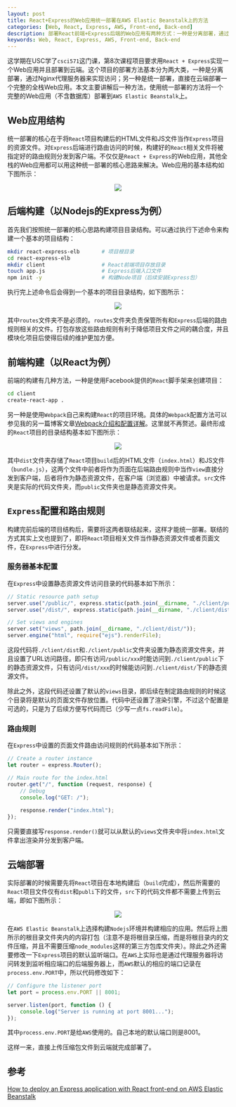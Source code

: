 ```yaml
---
layout: post
title: React+Express的Web应用统一部署在AWS Elastic Beanstalk上的方法
categories: [Web, React, Express, AWS, Front-end, Back-end]
description: 部署React前端+Express后端的Web应用有两种方式：一种是分离部署，通过Nginx代理服务器来实现访问；另一种是统一部署，直接在云端部署一个完整的全栈Web应用。本文主要讲解统一部署的方法和步骤。
keywords: Web, React, Express, AWS, Front-end, Back-end
---
```


这学期在USC学了`csci571`这门课，第8次课程项目要求用`React + Express`实现一个Web应用并且部署到云端。这个项目的部署方法基本分为两大类，一种是分离部署，通过Nginx代理服务器来实现访问；另一种是统一部署，直接在云端部署一个完整的全栈Web应用。本文主要讲解后一种方法，使用统一部署的方法将一个完整的Web应用（不含数据库）部署到`AWS Elastic Beanstalk`上。

## Web应用结构

统一部署的核心在于将`React`项目构建后的HTML文件和JS文件当作`Express`项目的资源文件。对`Express`后端进行路由访问的时候，构建好的`React`相关文件将被指定好的路由规则分发到客户端。不仅仅是`React + Express`的Web应用，其他全栈的Web应用都可以用这种统一部署的核心思路来解决。Web应用的基本结构如下图所示：

<div style="text-align: center;">
    <img src="https://github.com/SinestroEdmonce/SinestroEdmonce.github.io/raw/master/images/posts/react_express_project_structure.jpg">
</div>

## 后端构建（以Nodejs的Express为例）

首先我们按照统一部署的核心思路构建项目目录结构。可以通过执行下述命令来构建一个基本的项目结构：

```bash
mkdir react-express-elb       # 项目根目录
cd react-express-elb
mkdir client                  # React前端项目存放目录
touch app.js                  # Express后端入口文件
npm init -y                   # 构建Node项目（后续安装Express包）
```

执行完上述命令后会得到一个基本的项目目录结构，如下图所示：

<div style="text-align: center;">
    <img src="https://github.com/SinestroEdmonce/SinestroEdmonce.github.io/raw/master/images/posts/express_backend_setup.jpg">
</div>

其中`routes`文件夹不是必须的。`routes`文件夹负责保管所有和`Express`后端的路由规则相关的文件。打包存放这些路由规则有利于降低项目文件之间的耦合度，并且模块化项目后使得后续的维护更加方便。

## 前端构建（以React为例）

前端的构建有几种方法，一种是使用Facebook提供的`React`脚手架来创建项目：

```bash
cd client
create-react-app .
```

另一种是使用`Webpack`自己来构建`React`的项目环境。具体的`Webpack`配置方法可以参见我的另一篇博客文章[Webpack介绍和配置详解](https://sinestroedmonce.github.io/2020/05/16/webpack-intro/)。这里就不再赘述。最终形成的`React`项目的目录结构基本如下图所示：

<div style="text-align: center;">
    <img src="https://github.com/SinestroEdmonce/SinestroEdmonce.github.io/raw/master/images/posts/react_frontend_setup.jpg">
</div>

其中`dist`文件夹存储了`React`项目`build`后的HTML文件（`index.html`）和JS文件（`bundle.js`），这两个文件中前者将作为页面在后端路由规则中当作`view`直接分发到客户端，后者将作为静态资源文件，在客户端（浏览器）中被请求。`src`文件夹是实际的代码文件夹，而`public`文件夹也是静态资源文件夹。

## `Express`配置和路由规则

构建完前后端的项目结构后，需要将这两者联结起来，这样才能统一部署。联结的方式其实上文也提到了，即将`React`项目相关文件当作静态资源文件或者页面文件，在`Express`中进行分发。

### 服务器基本配置

在`Express`中设置静态资源文件访问目录的代码基本如下所示：

```javascript
// Static resource path setup
server.use("/public/", express.static(path.join(__dirname, "./client/public/")));
server.use("/dist/", express.static(path.join(__dirname, "./client/dist/")));

// Set views and engines
server.set("views", path.join(__dirname, "./client/dist/"));
server.engine("html", require("ejs").renderFile);
```

这段代码将`./client/dist`和`./client/public`文件夹设置为静态资源文件夹，并且设置了URL访问路径，即只有访问`/public/xxx`时能访问到`./client/public`下的静态资源文件，只有访问`/dist/xxx`的时候能访问到`./client/dist/`下的静态资源文件。

除此之外，这段代码还设置了默认的`views`目录，即后续在制定路由规则的时候这个目录将是默认的页面文件存放位置。代码中还设置了渲染引擎，不过这个配置是可选的，只是为了后续方便写代码而已（少写一点`fs.readFile`）。

### 路由规则

在`Express`中设置的页面文件路由访问规则的代码基本如下所示：

```javascript
// Create a router instance
let router = express.Router();

// Main route for the index.html
router.get("/", function (request, response) {
    // Debug
    console.log("GET: /");
    
    response.render("index.html");
});
```

只需要直接写`response.render()`就可以从默认的`views`文件夹中将`index.html`文件拿出渲染并分发到客户端。

## 云端部署

实际部署的时候需要先将`React`项目在本地构建后（`build`完成），然后所需要的`React`项目文件仅有`dist`和`publi`下的文件，`src`下的代码文件都不需要上传到云端，即如下图所示：

<div style="text-align: center;">
    <img src="https://github.com/SinestroEdmonce/SinestroEdmonce.github.io/raw/master/images/posts/react_express_aws_elb_structure.jpg">
</div>

在`AWS Elastic Beanstalk`上选择构建`Nodejs`环境并构建相应的应用。然后将上图所示的根目录文件夹内的内容打包（注意不是将根目录压缩，而是将根目录内的文件压缩，并且不需要压缩`node_modules`这样的第三方包库文件夹）。除此之外还需要修改一下`Express`项目的默认监听端口。在`AWS`上实际也是通过代理服务器将访问转发到监听相应端口的后端服务器上，而`AWS`默认的相应的端口记录在`process.env.PORT`中，所以代码修改如下：

```javascript
// Configure the listener port
let port = process.env.PORT || 8001;

server.listen(port, function () {
    console.log("Server is running at port 8001...");
});
```

其中`process.env.PORT`是给`AWS`使用的。自己本地的默认端口则是8001。

这样一来，直接上传压缩包文件到云端就完成部署了。

## 参考

[How to deploy an Express application with React front-end on AWS Elastic Beanstalk](https://medium.com/@wlto/how-to-deploy-an-express-application-with-react-front-end-on-aws-elastic-beanstalk-880ff7245008)